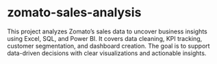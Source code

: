 # zomato-sales-analysis
This project analyzes Zomato’s sales data to uncover business insights using Excel, SQL, and Power BI. It covers data cleaning, KPI tracking, customer segmentation, and dashboard creation. The goal is to support data-driven decisions with clear visualizations and actionable insights. 
